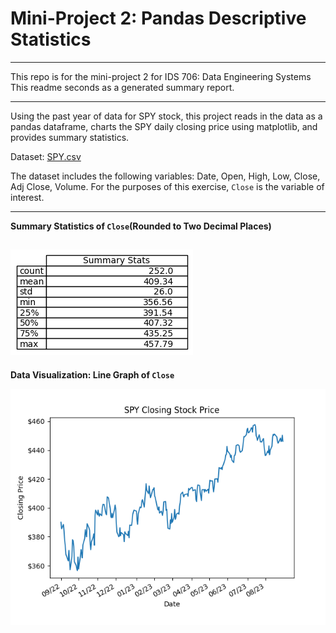 # Mini-Project 2: Pandas Descriptive Statistics
---
This repo is for the mini-project 2 for IDS 706: Data Engineering Systems
This readme seconds as a generated summary report.

---
Using the past year of data for SPY stock, this project reads in the data as a pandas dataframe, charts the SPY daily closing price using matplotlib, and provides summary statistics.

Dataset: [SPY.csv](/SPY.csv)

The dataset includes the following variables: Date, Open, High, Low, Close, Adj Close, Volume.
For the purposes of this exercise, `Close` is the variable of interest.

---

**Summary Statistics of `Close`(Rounded to Two Decimal Places)**

![my Image](/sumstats.png)
--- 

**Data Visualization: Line Graph of `Close`**

![my Image](/SPY_Closing.png)
